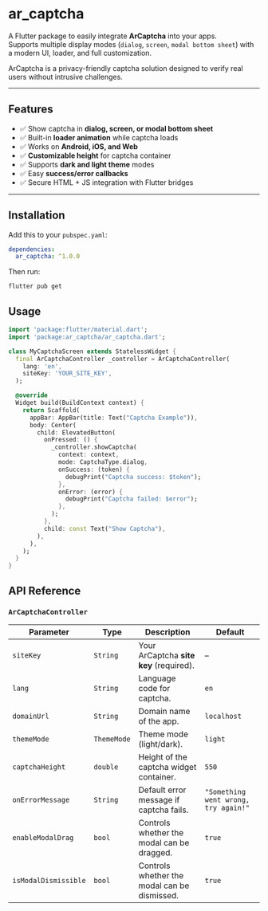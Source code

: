 # ar_captcha

A Flutter package to easily integrate **ArCaptcha** into your apps.  
Supports multiple display modes (`dialog`, `screen`, `modal bottom sheet`) with a modern UI, loader,
and full customization.

ArCaptcha is a privacy-friendly captcha solution designed to verify real users without intrusive
challenges.

---

## Features

- ✅ Show captcha in **dialog, screen, or modal bottom sheet**
- ✅ Built-in **loader animation** while captcha loads
- ✅ Works on **Android, iOS, and Web**
- ✅ **Customizable height** for captcha container
- ✅ Supports **dark and light theme** modes
- ✅ Easy **success/error callbacks**
- ✅ Secure HTML + JS integration with Flutter bridges

---

## Installation

Add this to your `pubspec.yaml`:

```yaml
dependencies:
  ar_captcha: ^1.0.0
```

Then run:

```bash
flutter pub get
```

## Usage

```dart
import 'package:flutter/material.dart';
import 'package:ar_captcha/ar_captcha.dart';

class MyCaptchaScreen extends StatelessWidget {
  final ArCaptchaController _controller = ArCaptchaController(
    lang: 'en',
    siteKey: 'YOUR_SITE_KEY',
  );

  @override
  Widget build(BuildContext context) {
    return Scaffold(
      appBar: AppBar(title: Text("Captcha Example")),
      body: Center(
        child: ElevatedButton(
          onPressed: () {
            _controller.showCaptcha(
              context: context,
              mode: CaptchaType.dialog,
              onSuccess: (token) {
                debugPrint("Captcha success: $token");
              },
              onError: (error) {
                debugPrint("Captcha failed: $error");
              },
            );
          },
          child: const Text("Show Captcha"),
        ),
      ),
    );
  }
}

```

## API Reference

### `ArCaptchaController`

| Parameter            | Type        | Description                                  | Default                              |
|----------------------|-------------|----------------------------------------------|--------------------------------------|
| `siteKey`            | `String`    | Your ArCaptcha **site key** (required).      | –                                    |
| `lang`               | `String`    | Language code for captcha.                   | `en`                                 |
| `domainUrl`          | `String`    | Domain name of the app.                      | `localhost`                          |
| `themeMode`          | `ThemeMode` | Theme mode (light/dark).                     | `light`                              |
| `captchaHeight`      | `double`    | Height of the captcha widget container.      | `550`                                |
| `onErrorMessage`     | `String`    | Default error message if captcha fails.      | `"Something went wrong, try again!"` |
| `enableModalDrag`    | `bool`      | Controls whether the modal can be dragged.   | `true`                               |
| `isModalDismissible` | `bool`      | Controls whether the modal can be dismissed. | `true`                               |
